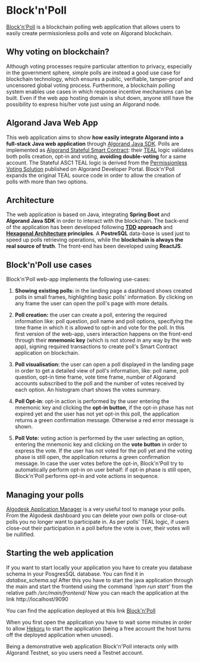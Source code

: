 
# Block'n'Poll
[Block'n'Poll](https://blockandpoll.herokuapp.com/) is a blockchain polling web application that allows users to easily create permissionless polls and vote on Algorand blockchain.

## Why voting on blockchain?
Although voting processes require particular attention to privacy, especially in the government sphere, simple polls are instead a good use case for blockchain technology, which ensures a public, verifiable, tamper-proof and uncensored global voting process. Furthermore, a blockchain polling system enables use cases in which response incentive mechanisms can be built. Even if the web app hosting domain is shut down, anyone still have the possibility to express his/her vote just using an Algorand node.

## Algorand Java Web App
This web application aims to show **how easily integrate Algorand into a full-stack Java web application** through [Algorand Java SDK](https://developer.algorand.org/docs/reference/sdks/#java). Polls are implemented as [Algorand Stateful Smart Contract](https://developer.algorand.org/docs/features/asc1/stateful/): their [TEAL](https://developer.algorand.org/docs/features/asc1/teal/) logic validates both polls creation, opt-in and voting, **avoiding double-voting** for a same account. The Stateful ASC1 TEAL logic is derived from the [Permissionless Voting Solution](https://developer.algorand.org/solutions/example-permissionless-voting-stateful-smart-contract-application/) published on Algorand Developer Portal. Block'n'Poll expands the original TEAL source code in order to allow the creation of polls with more than two options.

## Architecture
The web application is based on Java, integrating **Spring Boot** and **Algorand Java SDK** in order to interact with the blockchain. The back-end of the application has been developed following **[TDD](https://en.wikipedia.org/wiki/Test-driven_development) approach** and **[Hexagonal Architecture](https://en.wikipedia.org/wiki/Hexagonal_architecture_(software)) principles**. A **PostreSQL** data-base is used just to speed up polls retrieving operations, while the **blockchain is always the real source of truth**. The front-end has been developed using **ReactJS**.

## Block'n'Poll use cases
Block'n'Poll web-app implements the following use-cases:

1. **Showing existing polls:** in the landing page a dashboard shows created polls in small frames, highlighting basic polls' information. By clicking on any frame the user can open the poll's page with more details.

2. **Poll creation:** the user can create a poll, entering the required information like: poll question, poll name and poll options, specifying the time frame in which it is allowed to opt-in and vote for the poll. In this first version of the web-app, users interaction happens on the front-end through their **mnemonic key** (which is not stored in any way by the web app), signing required transactions to create poll's Smart Contract application on blockchain.

3. **Poll visualisation:** the user can open a poll displayed in the landing page in order to get a detailed view of poll's information, like: poll name, poll question, opt-in time frame, vote time frame, number of Algorand accounts subscribed to the poll and the number of votes received by each option. An histogram chart shows the votes summary.

4. **Poll Opt-in**: opt-in action is performed by the user entering the mnemonic key and clicking the **opt-in button**, if the opt-in phase has not expired yet and the user has not yet opt-in this poll, the application returns a green confirmation message. Otherwise a red error message is shown.

5. **Poll Vote:** voting action is performed by the user selecting an option, entering the mnemonic key and clicking on the **vote button** in order to express the vote. If the user has not voted for the poll yet and the voting phase is still open, the application returns a green confirmation message. In case the user votes before the opt-in, Block'n'Poll try to automatically perform opt-in on user behalf: if opt-in phase is still open, Block'n'Poll performs opt-in and vote actions in sequence.

## Managing your polls
[Algodesk Application Manager](https://applicationmanager.algodesk.io/) is a very useful tool to manage your polls. From the Algodesk dashboard you can delete your own polls or close-out polls you no longer want to participate in. As per polls' TEAL logic, if users close-out their participation in a poll before the vote is over, their votes will be nullified.

## Starting the web application

If you want to start locally your application you have to create you database schema in your PosgresSQL database. You can find it in *databse_schema.sql*
After this you have to start the java application through the main and start the frontend using the command *'npm run start'* from the relative path */src/main/frontend/*
Now you can reach the application at the link http://localhost/9090

You can find the application deployed at this link [Block'n'Poll](https://blockandpoll.herokuapp.com/)

When you first open the application you have to wait some minutes in order to allow [Hekoru](https://www.heroku.com/) to start the application (being a free account the host turns off the deployed application when unused).

Being a demonstrative web application Block'n'Poll interacts only with Algorand Testnet, so you users need a Testnet account.